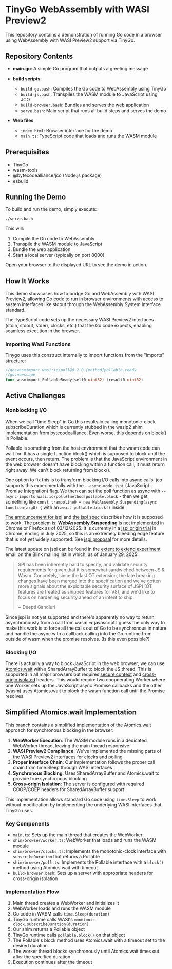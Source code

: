 # TinyGo WebAssembly with WASI Preview2

This repository contains a demonstration of running Go code in a browser using WebAssembly with WASI Preview2 support via TinyGo.

## Repository Contents

- **main.go**: A simple Go program that outputs a greeting message
- **build scripts**:
  - `build-go.bash`: Compiles the Go code to WebAssembly using TinyGo
  - `build-js.bash`: Transpiles the WASM module to JavaScript using JCO
  - `build-browser.bash`: Bundles and serves the web application
  - `serve.bash`: Main script that runs all build steps and serves the demo

- **Web files**:
  - `index.html`: Browser interface for the demo
  - `main.ts`: TypeScript code that loads and runs the WASM module

## Prerequisites

- TinyGo
- wasm-tools
- @bytecodealliance/jco (Node.js package)
- esbuild

## Running the Demo

To build and run the demo, simply execute:

```bash
./serve.bash
```

This will:
1. Compile the Go code to WebAssembly
2. Transpile the WASM module to JavaScript
3. Bundle the web application
4. Start a local server (typically on port 8000)

Open your browser to the displayed URL to see the demo in action.

## How It Works

This demo showcases how to bridge Go and WebAssembly with WASI Preview2, allowing Go code to run in browser environments with access to system interfaces like stdout through the WebAssembly System Interface standard.

The TypeScript code sets up the necessary WASI Preview2 interfaces (stdin, stdout, stderr, clocks, etc.) that the Go code expects, enabling seamless execution in the browser.

### Importing Wasi Functions

Tinygo uses this construct internally to import functions from the "imports" structure:

```go
//go:wasmimport wasi:io/poll@0.2.0 [method]pollable.ready
//go:noescape
func wasmimport_PollableReady(self0 uint32) (result0 uint32)
```

## Active Challenges

### Nonblocking I/O

When we call "time.Sleep" in Go this results in calling monotonic-clock
subscribeDuration which is currently stubbed in the wasip2 shim implementation
from bytecodealliance. Even worse, this depends on block() in Pollable.

Pollable is something from the host environment that the wasm code can wait for.
It has a single function block() which is supposed to block until the event
occurs, then return. The problem is that the JavaScript environment in the web
browser doesn't have blocking within a function call, it must return right away.
We can't block returning from block().

One option to fix this is to transform blocking I/O calls into async calls. jco
supports this experimentally with the `--async-mode jspi` (JavaScript Promise
Integration) flag. We then can set the poll function as async with
`--async-imports wasi:io/poll#[method]pollable.block` - then we get something
like `const trampoline0 = new WebAssembly.Suspending(async function(arg0) {`
with an `await pollable.block()` inside.

[The announcement for jspi] and [the jspi spec] describes how it is supposed to
work. The problem is: **WebAssembly.Suspending** is not implemented in Chrome or
Firefox as of 03/12/2025. It is currently in a [jspi origin trial] in Chrome,
ending in July 2025, so this is an extremely bleeding edge feature that is not
yet widely supported. See [jspi proposal] for more details.

[The announcement for jspi]: https://v8.dev/blog/jspi
[the jspi spec]: https://github.com/WebAssembly/js-promise-integration/blob/main/proposals/js-promise-integration/Overview.md
[jspi origin trial]: https://developer.chrome.com/origintrials/#/view_trial/1603844417297317889
[jspi proposal]: https://github.com/WebAssembly/js-promise-integration

The latest update on jspi can be found in the [extent to extend experiment]
email on the Blink mailing list in which, as of January 29, 2025:

> SPI has been inherently hard to specify, and validate security requirements
> for given that it is somewhat sandwiched between JS & Wasm. Concretely, since
> the last OT extension, the late breaking changes have been merged into the
> specification and we've gotten more signals about the exploitable security
> surface of JSPI (OT features are treated as shipped features for V8), and we'd
> like to focus on hardening security ahead of an intent to ship.
>
> ~ Deepti Gandluri

[extent to extend experiment]: https://groups.google.com/a/chromium.org/g/blink-dev/c/ke9rpIdSTwI/m/pq9PnNtCAAAJ

Since jspi is not yet supported and there's apparently no way to return
asynchronously from a call from wasm => javascript I guess the only way to make
this work is to force all the calls out of Go to be synchronous in nature and
handle the async with a callback calling into the Go runtime from outside of
wasm when the promise resolves. (Is this even possible?)

### Blocking I/O

There is actually a way to block JavaScript in the web browser; we can use
[Atomics.wait] with a SharedArrayBuffer to block the JS thread. This is
supported in all major browsers but requires [secure context] and [cross-origin
isolated] headers. This would require two coopoerating Worker where one Worker
sets up the JavaScript async Promise callbacks and the other (wasm) uses
Atomics.wait to block the wasm function call until the Promise resolves.

[Atomics.wait]: https://developer.mozilla.org/en-US/docs/Web/JavaScript/Reference/Global_Objects/Atomics/wait
[SharedArrayBuffer]: https://developer.mozilla.org/en-US/docs/Web/JavaScript/Reference/Global_Objects/SharedArrayBuffer
[secure context]: https://developer.mozilla.org/en-US/docs/Web/Security/Secure_Contexts
[cross-origin isolated]: https://developer.mozilla.org/en-US/docs/Web/API/Window/crossOriginIsolated

## Simplified Atomics.wait Implementation

This branch contains a simplified implementation of the Atomics.wait approach for synchronous blocking in the browser:

1. **WebWorker Execution**: The WASM module runs in a dedicated WebWorker thread, leaving the main thread responsive
2. **WASI Preview2 Compliance**: We've implemented the missing parts of the WASI Preview2 interfaces for clocks and polling
3. **Proper Interface Chain**: Our implementation follows the proper call chain from time.Sleep through WASI interfaces
4. **Synchronous Blocking**: Uses SharedArrayBuffer and Atomics.wait to provide true synchronous blocking
5. **Cross-origin Isolation**: The server is configured with required COOP/COEP headers for SharedArrayBuffer support

This implementation allows standard Go code using `time.Sleep` to work without modification by implementing the underlying WASI interfaces that TinyGo uses.

### Key Components

- `main.ts`: Sets up the main thread that creates the WebWorker
- `shim/browser/worker.ts`: WebWorker that loads and runs the WASM module
- `shim/browser/clocks.ts`: Implements the monotonic-clock interface with `subscribeDuration` that returns a Pollable
- `shim/browser/poll.ts`: Implements the Pollable interface with a `block()` method using Atomics.wait with timeout
- `build-browser.bash`: Sets up a server with appropriate headers for cross-origin isolation

### Implementation Flow

1. Main thread creates a WebWorker and initializes it
2. WebWorker loads and runs the WASM module
3. Go code in WASM calls `time.Sleep(duration)`
4. TinyGo runtime calls WASI's `monotonic-clock.subscribeDuration(duration)`
5. Our shim returns a Pollable object
6. TinyGo runtime calls `pollable.block()` on that object
7. The Pollable's block method uses Atomics.wait with a timeout set to the desired duration
8. The worker thread blocks synchronously until Atomics.wait times out after the specified duration
9. Execution continues after the timeout

